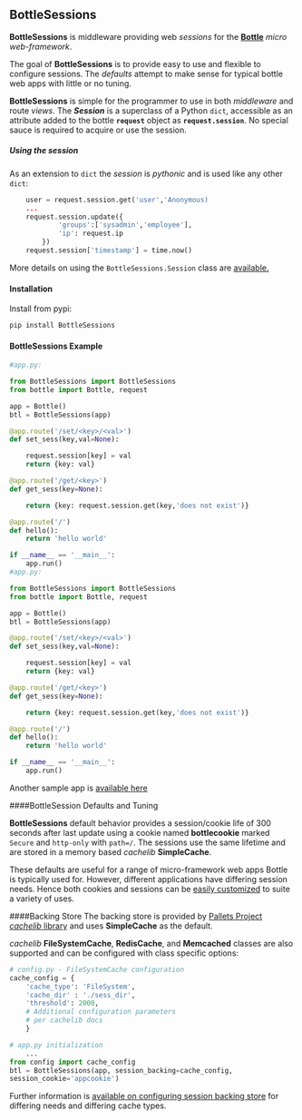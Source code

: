
## BottleSessions

**BottleSessions** is middleware providing web _sessions_ for the **[Bottle](http://bottlepy.org/docs/dev/)** *micro web-framework*.  

The goal of **BottleSessions** is to provide easy to use and flexible to configure sessions. The _defaults_ attempt to make sense for typical bottle web apps with little or no tuning.  

**BottleSessions** is simple for the programmer to use in both *middleware* and route *views*. The ***Session*** is a superclass of a Python `dict`, accessible as an attribute added to the bottle **`request`** object as **`request.session`**. No special sauce is required to acquire or use the session.
##### Using the session
As an extension to `dict` the *session* is *pythonic* and is used like any other `dict`:
```python
    user = request.session.get('user','Anonymous)
    ...
    request.session.update({
            'groups':['sysadmin','employee'], 
            'ip': request.ip
        })
    request.session['timestamp'] = time.now()
```
More details on using the `BottleSessions.Session` class are [available.](docs/SESSIONS.md)
#### Installation

Install from pypi:
```bash
pip install BottleSessions
```
#### BottleSessions Example 

```python
#app.py:

from BottleSessions import BottleSessions
from bottle import Bottle, request

app = Bottle()
btl = BottleSessions(app)

@app.route('/set/<key>/<val>')
def set_sess(key,val=None):

    request.session[key] = val
    return {key: val}

@app.route('/get/<key>')
def get_sess(key=None):

    return {key: request.session.get(key,'does not exist')}

@app.route('/')
def hello():
    return 'hello world'

if __name__ == '__main__':
    app.run()
#app.py:

from BottleSessions import BottleSessions
from bottle import Bottle, request

app = Bottle()
btl = BottleSessions(app)

@app.route('/set/<key>/<val>')
def set_sess(key,val=None):

    request.session[key] = val
    return {key: val}

@app.route('/get/<key>')
def get_sess(key=None):

    return {key: request.session.get(key,'does not exist')}

@app.route('/')
def hello():
    return 'hello world'

if __name__ == '__main__':
    app.run()

```
Another sample app is [available here](examples/sample_session_app.py)

####BottleSession Defaults and Tuning

**BottleSessions** default behavior provides a session/cookie life of 300 seconds after last update using a cookie named **bottlecookie** marked `Secure` and `http-only` with `path=/`. The sessions use the same lifetime and are stored in a memory based *cachelib* **SimpleCache**.

These defaults are useful for a range of micro-framework web apps Bottle is typically used for. However, different applications have differing session needs. Hence both cookies and sessions can be [easily customized](docs/OPTIONS.md) to suite a variety of uses.  

####Backing Store
The backing store is provided by [Pallets Project *cachelib* library](https://pypi.org/project/cachelib/) and uses **SimpleCache** as the default.  

*cachelib* **FileSystemCache**, **RedisCache**, and **Memcached** classes are also supported and can be configured with class specific options:

```python
# config.py - FileSystemCache configuration
cache_config = {
    'cache_type': 'FileSystem',
    'cache_dir' : './sess_dir',
    'threshold': 2000,
    # Additional configuration parameters
    # per cachelib docs
    }
```
```python
# app.py initialization
    ...
from config import cache_config
btl = BottleSessions(app, session_backing=cache_config,
session_cookie='appcookie')
```
Further information is [available on configuring session backing store](docs/BACKING.md) for differing needs and differing cache types.